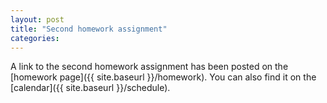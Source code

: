```yaml
---
layout: post
title: "Second homework assignment"
categories:
---
```


A link to the second homework assignment has been posted on the [homework page]({{ site.baseurl }}/homework). You can also find it on the [calendar]({{ site.baseurl }}/schedule).
